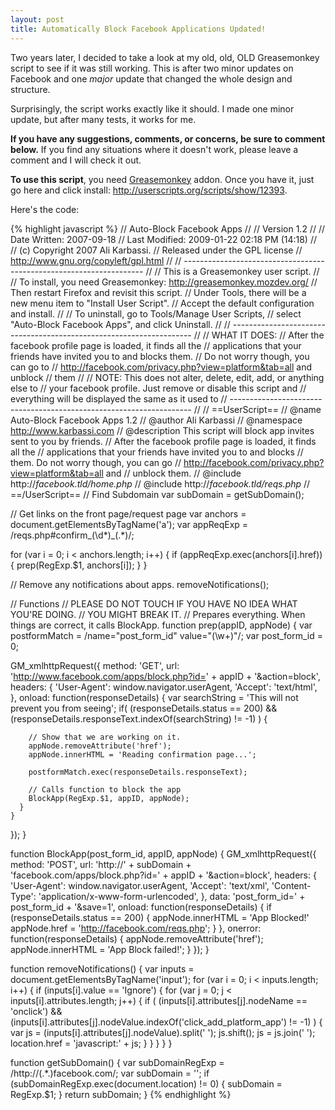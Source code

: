 ```yaml
--- 
layout: post
title: Automatically Block Facebook Applications Updated!
---
```

Two years later, I decided to take a look at my old, old, OLD Greasemonkey script to see if it was still working. This is after two minor updates on Facebook and one *major* update that changed the whole design and structure.

Surprisingly, the script works exactly like it should. I made one minor update, but after many tests, it works for me.

**If you have any suggestions, comments, or concerns, be sure to comment below.** If you find any situations where it doesn't work, please leave a comment and I will check it out.

**To use this script**, you need [Greasemonkey](https://addons.mozilla.org/en-US/firefox/addon/748) addon. Once you have it, just go here and click install: <http://userscripts.org/scripts/show/12393>.</p>

Here's the code:

{% highlight javascript %}
// Auto-Block Facebook Apps
//
// Version 1.2
//
// Date Written: 2007-09-18
// Last Modified: 2009-01-22 02:18 PM (14:18)
//
// (c) Copyright 2007 Ali Karbassi.
// Released under the GPL license
// http://www.gnu.org/copyleft/gpl.html
//
// --------------------------------------------------------------------
//
// This is a Greasemonkey user script.
//
// To install, you need Greasemonkey: http://greasemonkey.mozdev.org/
// Then restart Firefox and revisit this script.
// Under Tools, there will be a new menu item to "Install User Script".
// Accept the default configuration and install.
//
// To uninstall, go to Tools/Manage User Scripts,
// select "Auto-Block Facebook Apps", and click Uninstall.
//
// --------------------------------------------------------------------
//
// WHAT IT DOES:
// After the facebook profile page is loaded, it finds all the
// applications that your friends have invited you to and blocks them.
// Do not worry though, you can go to
// http://facebook.com/privacy.php?view=platform&tab=all and unblock
// them
//
// NOTE: This does not alter, delete, edit, add, or anything else to
//       your facebook profile. Just remove or disable this script and
//       everything will be displayed the same as it used to
// --------------------------------------------------------------------
//
// ==UserScript==
// @name        Auto-Block Facebook Apps 1.2
// @author      Ali Karbassi
// @namespace   http://www.karbassi.com
// @description This script will block app invites sent to you by friends.
//              After the facebook profile page is loaded, it finds all the
//              applications that your friends have invited you to and blocks
//              them. Do not worry though, you can go
//              http://facebook.com/privacy.php?view=platform&tab=all and
//              unblock them.
// @include     http://*facebook.tld/home.php*
// @include     http://*facebook.tld/reqs.php*
// ==/UserScript==
// Find Subdomain
var subDomain = getSubDomain();

// Get links on the front page/request page
var anchors = document.getElementsByTagName('a');
var appReqExp = /reqs\.php#confirm_(\d*)_(.*)/;

for (var i = 0; i < anchors.length; i++) {
  if (appReqExp.exec(anchors[i].href)) {
    prep(RegExp.$1, anchors[i]);
  }
}

// Remove any notifications about apps.
removeNotifications();

// Functions
// PLEASE DO NOT TOUCH IF YOU HAVE NO IDEA WHAT YOU'RE DOING.
// YOU MIGHT BREAK IT.
// Prepares everything. When things are correct, it calls BlockApp.
function prep(appID, appNode) {
  var postformMatch = /name="post_form_id" value="(\w+)"/;
  var post_form_id = 0;

  GM_xmlhttpRequest({
    method: 'GET',
    url: 'http://www.facebook.com/apps/block.php?id=' + appID
         + '&action=block',
    headers: {
      'User-Agent': window.navigator.userAgent,
      'Accept': 'text/html',
    },
    onload: function(responseDetails) {
      var searchString = 'This will not prevent you from seeing';
      if( (responseDetails.status == 200)
          && (responseDetails.responseText.indexOf(searchString) != -1) ) {

        // Show that we are working on it.
        appNode.removeAttribute('href');
        appNode.innerHTML = 'Reading confirmation page...';

        postformMatch.exec(responseDetails.responseText);

        // Calls function to block the app
        BlockApp(RegExp.$1, appID, appNode);
      }
    }
  });
}

function BlockApp(post_form_id, appID, appNode) {
  GM_xmlhttpRequest({
    method: 'POST',
    url: 'http://' + subDomain + 'facebook.com/apps/block.php?id=' + appID
         + '&action=block',
    headers: {
      'User-Agent': window.navigator.userAgent,
      'Accept': 'text/xml',
      'Content-Type': 'application/x-www-form-urlencoded',
    },
    data: 'post_form_id=' + post_form_id + '&save=1',
    onload: function(responseDetails) {
      if (responseDetails.status == 200) {
        appNode.innerHTML = 'App Blocked!'
        appNode.href = 'http://facebook.com/reqs.php';
      }
    },
    onerror: function(responseDetails) {
      appNode.removeAttribute('href');
      appNode.innerHTML = 'App Block failed!';
    }
  });
}

function removeNotifications() {
  var inputs = document.getElementsByTagName('input');
  for (var i = 0; i < inputs.length; i++) {
    if (inputs[i].value == 'Ignore') {
      for (var j = 0; j < inputs[i].attributes.length; j++) {
        if ( (inputs[i].attributes[j].nodeName == 'onclick') &&
        (inputs[i].attributes[j].nodeValue.indexOf('click_add_platform_app') != -1) ) {
          var js = (inputs[i].attributes[j].nodeValue).split(' ');
          js.shift();
          js = js.join(' ');
          location.href = 'javascript:' + js;
        }
      }
    }
  }
}

function getSubDomain() {
  var subDomainRegExp = /http:\/\/(.*\.)facebook\.com/;
  var subDomain = '';
  if (subDomainRegExp.exec(document.location) != 0) {
    subDomain = RegExp.$1;
  }
  return subDomain;
}
{% endhighlight %}
